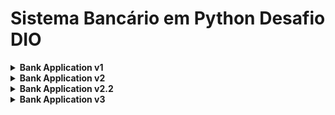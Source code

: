 # Sistema Bancário em Python Desafio DIO

<details>
  <summary><b>Bank Application v1</b></summary>

# Bank Application v1

Este projeto é uma aplicação bancária simples desenvolvida em **Python**, com foco em operações básicas para um único usuário.  
A versão 1 implementa as seguintes funcionalidades:

---

## Funcionalidades

### Depósito
- Permite ao usuário realizar depósitos de valores positivos, que são registrados no extrato.

### Saque
- O usuário pode realizar até **3 saques diários**, com limite máximo de **R$ 500,00** por saque.  
- Caso o limite diário seja excedido, é oferecida a opção de saque adicional com uma taxa extra de **R$ 0,50**.  
- Saques só são permitidos se houver saldo suficiente e o valor for positivo.

### Extrato
- Exibe todas as movimentações (depósitos e saques) realizadas, mostrando o saldo atual.  
- Se não houver movimentações, informa ao usuário.

---

## Regras de Negócio
- Apenas valores **positivos** e com até **duas casas decimais** são aceitos para depósito e saque.  
- O sistema trabalha com apenas **um usuário**, sem necessidade de agência ou número de conta.  
- Todas as operações são registradas em **memória** (não há persistência em banco de dados).

---

## Estrutura do Código
- Utiliza o módulo **decimal** para garantir precisão nos valores monetários.  
- Funções separadas para cada operação: **depósito, saque, extrato e validação de valores**.  
- Interface simples via terminal, com **menu interativo**.

---

## Testes
- Testes automatizados com **pytest** garantem o funcionamento correto das operações de depósito e saque, incluindo casos de erro e validação de regras.  

---

**Bank Application v1** é uma base sólida para evoluir o sistema, permitindo futuras melhorias como múltiplos usuários, persistência de dados e interface gráfica.

</details>

<details>
  <summary><b>Bank Application v2</b></summary>

# Bank Application v2

Esta versão aprimora a aplicação bancária simples desenvolvida em **Python**, trazendo novas regras, persistência de dados e correções importantes em relação à **v1**.  
Agora o sistema mantém o histórico mesmo após reiniciar, calcula dinamicamente os limites de operações e garante estabilidade em todas as funções.

---

## Novidades da v2

- Implementado cálculo dinâmico de operações diárias com `operacoes_diarias_totais()` que considera `transacao_plus`.
- Persistência em **JSON** (`state.json`) para salvar e carregar saldo, extrato e contadores de forma confiável.
- Correção crítica no carregamento do `extrato`: sempre inicializado como **lista mutável**, evitando erros em `.append()`.
- Função `carregar_dados_de_entrada()` agora atualiza diretamente as variáveis globais (`saldo`, `extrato`, `numero_operacoes`, etc.).
- Incremento de `numero_operacoes` revisado em `depositar`, `sacar` e `exibir_extrato`.
- Registro adicional no extrato para operações especiais:
  - `Transação Plus` (expansão do limite de operações por R$ 0,50).
  - `Saque Plus` (saque além do limite diário de 3 operações, também com taxa de R$ 0,50).
  - `Exibir Extrato` (consulta registrada no histórico).
- Padronização de funções (`limpar_tela`, `formatar_brl`, `checar_valor`) e nomes de variáveis (`valor_sacar_plus`, `valor_transacao_plus`).

---

## Funcionalidades

### Depósito
- Permite ao usuário realizar depósitos de valores positivos, registrados no extrato e salvos em JSON.
- Valida entradas com até duas casas decimais.

### Saque
- O usuário pode realizar até **3 saques diários**, com limite máximo de **R$ 500,00** por saque.
- Se o limite de saques for atingido, é oferecido o `Saque Plus` com taxa de **R$ 0,50**.
- Caso o valor seja maior que o saldo, o saque é recusado.

### Transações diárias
- O sistema limita a **10 operações diárias**, mas o usuário pode comprar uma `Transação Plus` por **R$ 0,50**, aumentando esse limite.
- As operações válidas que contam para o limite incluem depósito, saque e consulta ao extrato.

### Extrato
- Exibe todas as movimentações registradas (`Depósito`, `Saque`, `Saque Plus`, `Transação Plus`, `Exibir Extrato`).
- Informa o saldo atual, número de operações realizadas e número de saques feitos.
- Se não houver movimentações, informa ao usuário.

---

## Regras de Negócio
- Apenas valores **positivos** e com até duas casas decimais são aceitos para depósito e saque.
- O sistema funciona para **um único usuário** (não há múltiplas contas).
- Todas as operações são registradas em **JSON** para garantir histórico após reinício.
- Consultar o extrato também conta como uma operação diária.

---

## Estrutura do Código
- Uso de `Decimal` para precisão monetária.
- Funções principais:
  - `depositar(valor)`
  - `sacar(valor)`
  - `exibir_extrato()`
  - `registrar_operações(opcao)`
  - `transacao_alem_limite_diario()`
  - `sacar_alem_limite_diario(valor)`
- Funções auxiliares:
  - `carregar_dados_de_entrada()` (atualiza globais)
  - `armazenar_dados_de_saida()`
  - `limpar_tela()`
  - `formatar_brl(valor)`
  - `tem_duas_casas(valor)`
  - `checar_valor(mensagem)`
- Menu interativo via terminal.

---

**Bank Application v2** traz robustez, persistência e flexibilidade ao sistema, preparando o terreno para futuras melhorias como suporte a múltiplos usuários e banco de dados.

</details>

<details>
  <summary><b>Bank Application v2.2</b></summary>

# Bank Application v2_2

Versão mais completa até agora: **suporte a múltiplos usuários, múltiplas contas por CPF, transações isoladas por conta e rollback seguro em JSON**.  

## 🚀 Novidades do v2_2

- **Multiusuário e múltiplas contas**:  
  - Usuários armazenados em `contas_bancarias.json`.  
  - Cada CPF pode ter várias contas, com agência fixa `"0001"`.  
- **Persistência por conta**:  
  - Transações registradas em `transacoes_bancarias.json`, usando chave `cpf-agencia-conta`.  
  - Cada conta mantém saldo, extrato e contadores independentes.  
- **Rollback seguro**:  
  - Antes de salvar, gera backup `.bkp`.  
  - Se falhar, restaura o arquivo anterior automaticamente.  
- **Fluxo de acesso revisado**:  
  - `acessar_conta`: exige CPF válido, lista contas e valida agência/nº de conta.  
  - `listar_contas`: mostra todas as contas atreladas a um CPF.  
  - `criar_conta`: adiciona nova conta sequencialmente ao CPF.  
- **Validação robusta de CPF**:  
  - `checar_limpar_cpf`: remove caracteres inválidos, exige 11 dígitos, força loop de entrada até acerto.  
- **Correções**:  
  - `carregar_dados_bancarios`: loop de contas movido para dentro do loop de usuários.  
  - `menu_conta`: corrigida chamada de `resetar_contadores_diarios` (sem parâmetros inválidos).  
- **UX improvements**:  
  - Mensagens padronizadas de sucesso/erro.  
  - CPF formatado (`xxx.xxx.xxx-xx`) ao exibir dados.  
  - Extrato mais claro com timestamps.  

### ⚙️ Funcionalidades
- **Depósito / Saque** (inclui `Saque Plus`).  
- **Exibir extrato** (view-only).  
- **Imprimir extrato** (consome operação e registra no histórico).  
- **Transação Plus** (expansão do limite diário de operações).  
- **Listagem de contas** por CPF.  
- **Criação de contas e usuários** com persistência imediata.  

### 📂 Estrutura de arquivos
- `bank_app_v2_2.py` → código principal.  
- `contas_bancarias.json` → usuários e contas.  
- `transacoes_bancarias.json` → dados de transações por conta.  
- `.bkp` → arquivos de rollback em caso de erro de gravação.  

### ▶️ Execução
```bash
python bank_app_v2_2.py
```
## Menu inicial:
```csharp
[ac] Acessar conta
[lc] Listar contas
[nc] Nova conta
[nu] Novo usuário
[q]  Sair
```
Bank Application v2_2 representa um sistema bancário funcional, com múltiplos usuários e contas, persistência em JSON robusta e validações de entrada confiáveis.
</details>


<details>
  <summary><b>Bank Application v3</b></summary>

em breve

</details>

